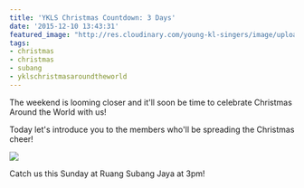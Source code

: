 ```yaml
---
title: 'YKLS Christmas Countdown: 3 Days'
date: '2015-12-10 13:43:31'
featured_image: "http://res.cloudinary.com/young-kl-singers/image/upload/v1521057475/YKLS_christmas_website_banner.jpg"
tags:
- christmas
- christmas
- subang
- yklschristmasaroundtheworld
---
```


The weekend is looming closer and it'll soon be time to celebrate Christmas Around the World with us!

Today let's introduce you to the members who'll be spreading the Christmas cheer!


![](https://res.cloudinary.com/young-kl-singers/image/upload/g_faces:center/v1521057924/20151210-YKLS-Chriastmas-Countdown-3-Days-Group.jpg)

Catch us this Sunday at Ruang Subang Jaya at 3pm!
